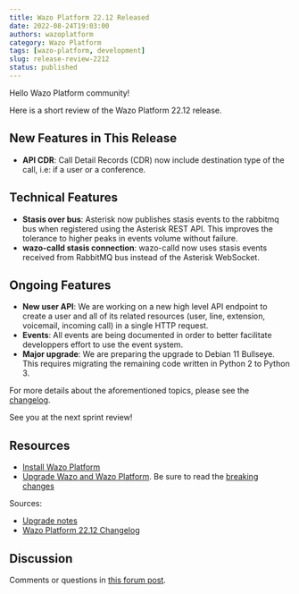 ```yaml
---
title: Wazo Platform 22.12 Released
date: 2022-08-24T19:03:00
authors: wazoplatform
category: Wazo Platform
tags: [wazo-platform, development]
slug: release-review-2212
status: published
---
```


Hello Wazo Platform community!

Here is a short review of the Wazo Platform 22.12 release.

## New Features in This Release

- **API CDR**: Call Detail Records (CDR) now include destination type of the call, i.e: if a user or a conference.

## Technical Features

- **Stasis over bus**: Asterisk now publishes stasis events to the rabbitmq bus when registered using the Asterisk REST API. This improves the tolerance to higher peaks in events volume without failure.
- **wazo-calld stasis connection**: wazo-calld now uses stasis events received from RabbitMQ bus instead of the Asterisk WebSocket.

## Ongoing Features

- **New user API**: We are working on a new high level API endpoint to create a user and all of its related resources (user, line, extension, voicemail, incoming call) in a single HTTP request.
- **Events**: All events are being documented in order to better facilitate developpers effort to use the event system.
- **Major upgrade**: We are preparing the upgrade to Debian 11 Bullseye. This requires migrating the remaining code written in Python 2 to Python 3.

For more details about the aforementioned topics, please see the [changelog](https://wazo-dev.atlassian.net/issues/?jql=project%3DWAZO%20AND%20fixVersion%3D22.12).

See you at the next sprint review!

<!-- truncate -->

## Resources

- [Install Wazo Platform](/use-cases)
- [Upgrade Wazo and Wazo Platform](/uc-doc/upgrade/). Be sure to read the
  [breaking changes](/uc-doc/upgrade/upgrade_notes#22-12)

Sources:

- [Upgrade notes](/uc-doc/upgrade/upgrade_notes#22-12)
- [Wazo Platform 22.12 Changelog](https://wazo-dev.atlassian.net/issues/?jql=project%3DWAZO%20AND%20fixVersion%3D22.12)

## Discussion

Comments or questions in
[this forum post](https://wazo-platform.discourse.group/t/blog-wazo-platform-22-12-released).

